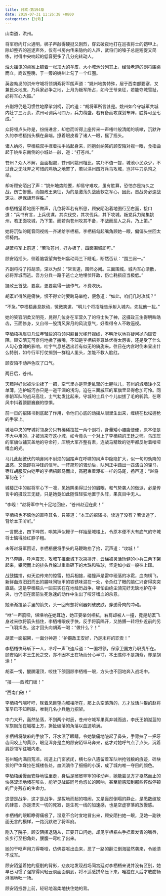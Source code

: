 ```yaml
---
title: 讨欢-第194章
date: 2019-07-31 11:26:38 +0800
categories: [讨欢]
---
```


山南道，洪州。

将军府内灯火通明，梆子声敲得硬挺又刚烈，穿云破夜地打在巡夜将士的铠甲上。除却整齐的巡逻声外，仅有书房内传来隐约的人声，武将们的嗓子总是短促又简练，衬得中央响起的低音更多了几分宛转动人。

烛火摇曳的桌案上铺着一张顶大的羊皮，大小城池分列其上，经验老道的副将围桌而立，商议整晚，于一旁的姚州上勾了一个红圈。

英姿勃发的洪州守城将领胡紊将军朗声道：“姚州地势特殊，居于西南部要塞，又兼民众地庶，乃兵家必争之地，上月为叛军所占，如今王爷亲征，若能夺城雪耻，必将军心大振。”

齐副将仍是习惯性地摩挲剑柄，沉吟道：“胡将军所言甚是。姚州如今守城军共城内壮丁三万余，洪州可调兵马四万，兵力稍盛，若有备而攻谋划布阵，胜算可至七成。”

众将领点头称是，纷纷进言，却忽而听得上座传来一声梧叶般清朗的咳嗽，沉默许久的李栖梧指头横在鼻端，撩着眼皮看了诸人一眼，摇了摇头。

诸人纳闷，李栖梧双手撑着扶手站起身来，同抱剑纳笑的顾安陌对视一眼，食指曲起于姚州东南侧的小城处一敲，道：“打苍州。”

苍州？众人不解，面面相觑，苍州同姚州相比，实乃不值一提，城池小民众少，不过食之无味弃之可惜的鸡肋之地罢了，若以洪州四万兵马攻城，岂非牛刀杀鸡之举。

却听顾安陌出了声：“姚州地势险要，却易守难攻，虽有胜算，恐怕亦是持久之战，伤亡惨重。而摄政王亲征，为的是激荡久战疲软之军心，因此，首战务必速战速决，确保旗开得胜。”

李栖梧望着地图不做声，几位将军若有所思，顾安陌沿着地图行至右面，接口道：“兵书有言，上兵伐谋，其次伐交，其次伐兵，其下攻城。叛党兵力聚集姚州，若正面攻城，乃下策。而若向苍州攻其不备，不战而屈人之兵，乃上策。”

她将沉坠的尾音同视线一齐递给李栖梧，李栖梧勾起嘴角顾她一眼，偏偏头坐回太师椅内。

胡紊将军上前道：“若攻苍州，好办极了，四面围城即可。”

顾安陌摇头，侧着脑袋望向苍州翕动两三下睫毛，断然否认：“围三阙一。”

齐副将捋了捋胡须，深以为然：“常言道，围师必阙。三面围城，城内军心溃散，必将弃城而逃。吾方分兵一路于逃亡之地埋伏歼敌，伤亡耗损应当极低。”

摄政王首战，要赢，更要赢得一鼓作气，不费吹灰。

胡紊听得煞是痛快，恨不得立时要跨马举枪，便急道：“如此，咱们几时攻城？”

“不急。”李栖梧鼻息款动，微微笑道，“明儿个将招降告示射入城内，先扰他一扰。”

她的笑容阴柔又明亮，晃得几位身在军营久了的将士失了神，这摄政王生得明眸皓齿，玉面修身，又自带一股清风霁月的风流意气，好看得令人不敢逼视。

李栖梧挑眉见几位年轻些的将领闪躲目光移开视线，不明所以地将疑问抛向顾安陌。顾安陌无可奈何地撇了撇嘴，不知是李栖梧养尊处优得太厉害，还是受了什么人勾心食魄的影响，吐字气息总透出若有似无的旖旎来。往日在内宫时倒未显出什么特别，如今行军打仗搁到一群粗人里头，怎能不教人脸红。

顾安陌不动声色叹了口气。

两日后，苍州。

天黯得好似被沙尘揉了一把，空气里亦是奔走乱窜的土腥味儿，苍州的城墙矮小又单薄，连护城河亦只是一道干涸的浅沟，迫在三面威压的军旗里显得愈加可怜。同李朝军队的战马高壮，士气勃发比起来，守城的士兵个个儿似拔了毛的鹌鹑，在寒风中抖着颤颤巍巍的惊惧。

前一日的招降书到底起了作用，令他们心底的动摇从眼里生出来，缠绕在松松握枪的手掌上。

城墙中央的守城将领身旁只有稀稀拉拉一两个副将，身量矮小腰腹便便，原本便是不大中用的，才被派来守这小城，如今竟头一个对上了李栖梧的王廷之师。乌压压的军旗似铺天盖地的夺命符，压境大军齐整有素，连战马精致的铠甲都反射着喑哑嗜血的光。

马儿此起彼伏的响鼻同不耐烦的回踏声在呼啸的风声中隐隐扩大，似一句句劝降的蛊惑，又像即将冲锋的信号。一阵简短的骚动后，队列正中踏出一匹洁白的骏马，枣红胡服灰白铠甲的李栖梧颠马而出，高冠束着瀑布一样的马尾，扬声道：“赵将军何在？”

城楼正中的赵将军心下一凛，见她阴柔得过分的眉眼，和气势袭人的做派，必是传言中的摄政王无疑，只是她竟如此随性轻狂地置于头阵，果真目中无人。

“李岘！”赵将军中气十足地回应，“苍州赵迎在此！”

李栖梧也不恼他的直呼其名，只笑道：“本王的招降书，读透了没有？若读透了，背给本王听听。”

一言既出，四下哗然，哄笑声似鞭子一样抽至城楼上，令原本便不大有底气的守城将士恼得脸红脖子粗。

未等赵将军回话，李栖梧便将手头的马鞭略抬了抬，沉声道：“攻城！”

万马奔腾，呼声震天，攻城车推至城下次第排开，云梯被灵活矫健的小兵三两下架起来，攀爬而上的排头兵躲过重重砸下的木珠和铁球，坚定如小蚁一般往上蹿。

战鼓擂擂，似天边传来的惊雷，短兵相接，碰撞声是雷中砸落的冰雹，血肉横飞，新鲜血液汩汩而出的腥味同铠甲的铁锈味混在一处，令杀红了眼的脑仁兴奋得突突直跳。这是李栖梧头一回实实在在地经历战争，哪怕由绝尘骑完好无缺地护在中央，也仍旧在面前生死急速的动作中生出了咬牙嗜血的杀意。

她渐渐捏紧手里的箭矢，头一回有想将利器刺破皮肤，穿透骨肉的冲动。

“咻”一声箭啸，堪堪响在她耳边，她正要举剑相抗，右肩却被人一撞，竟是胡紊飞身过来欲将箭头挡住，李栖梧眼疾手快，反手将箭隔开，又胳膊一转将扑近前的另一飞羽挥去。这才回头向胡紊一喝：“做什么？！”

胡紊一面招架，一面分神道：“护摄政王安好，乃是末将的职责！”

李栖梧快马斩下一人，冷哼一声飞速斥道：“一国将领，保家卫国方乃职责所在。顾安陌同本王生死之交，亦不因本王在场而分心半寸，本王瞧你不是胡紊，却是胡涂！”

胡紊一愣，醍醐灌顶，咬住下颌回顾李栖梧一眼，方头也不回地奔入战场中。

“报——西城门破！”

“西南门破！”

李栖梧气喘吁吁，眯着凤目望向城楼所在，那上头空落落的，方才放话斗狠的赵将军早已不知所踪，唯剩几名小兵勉力招架。

中门大开，轰然坠落，不到两个时辰，苍州守城军果真弃城而逃，李氏王朝湖蓝的军旗飘荡在城楼上方，撕扯破落的角落以血迹填满。

李栖梧将酸麻的手放下，汗水渍了眼睛，令她酸痛地皱起了鼻头，手背抹了一把牙齿间咬上的黄沙，眼见浑身是血的顾安陌纵马奔来，这才对她呼气点了点头，沉着肩膀领军往城内走。

苍州城内满目荒凉，街道上门窗紧闭，横七杂八遗留着军队哄抢钱粮的痕迹，碎块状的尸体耷拉在城楼各处，血流淌作了细细的小溪，成了城内唯一夺目的颜色。

李栖梧缓慢而安静地往里走，身后是窸窸窣窣的移动声，她能尝见方才戛然而止的快感涩涩地堵在喉头，能听见战鼓同号角悠长的回响，甚至能感知到那些猝然停顿的尸身残存的生命力。

这便是战争，这才是战争，是拔地而起的喧闹，又是轰然倒塌的静止，是悉数绽放的肆意，亦是湮灭一切的死寂，是生死一线的加速感，也是空虚寥落的放慢感。

李栖梧的眼眶睁得痛极了，湿意不合时宜地冒出来，顾安陌扫她一眼，见她一副铁面无言的模样，一路沉默进了将军府。

刚入了院子，顾安陌挥退随从，正要开口问她，却见李栖梧右手捂着发青的嘴唇，疾步行至拐角处，腰腹一弯吐了出来。

她的干呕声用力得嘶哑，仿佛要呕出血来，忍了一路的翻江倒海猛然袭来，令她溃不成军。

顾安陌望着她的瘦削的背影，悲哀地发现战场同宫廷对李栖梧来说并没有区别，她早已习惯了强撑得风轻云淡面面俱到，将不适感拼命压下来，唯独在人后才敢酣畅淋漓地吐一场。

顾安陌抿唇上前，轻轻地温柔地扶住她的背。

